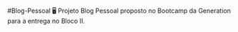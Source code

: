 #Blog-Pessoal 🖥
Projeto Blog Pessoal proposto no Bootcamp da Generation para a entrega no Bloco II.
